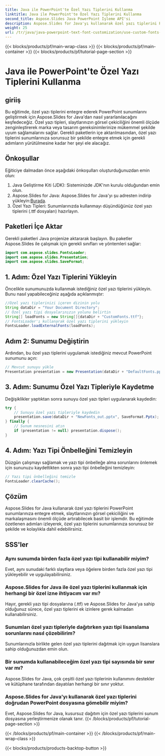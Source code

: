 ```yaml
---
title: Java ile PowerPoint'te Özel Yazı Tiplerini Kullanma
linktitle: Java ile PowerPoint'te Özel Yazı Tiplerini Kullanma
second_title: Aspose.Slides Java PowerPoint İşleme API'si
description: Aspose.Slides for Java'yı kullanarak özel yazı tiplerini PowerPoint sunumlarına nasıl entegre edeceğinizi öğrenin. Görsel çekiciliği zahmetsizce geliştirin.
weight: 25
url: /tr/java/java-powerpoint-text-font-customization/use-custom-fonts-powerpoint-java/
---
```


{{< blocks/products/pf/main-wrap-class >}}
{{< blocks/products/pf/main-container >}}
{{< blocks/products/pf/tutorial-page-section >}}

# Java ile PowerPoint'te Özel Yazı Tiplerini Kullanma

## giriiş
Bu eğitimde, özel yazı tiplerini entegre ederek PowerPoint sunumlarını geliştirmek için Aspose.Slides for Java'dan nasıl yararlanılacağını keşfedeceğiz. Özel yazı tipleri, slaytlarınızın görsel çekiciliğini önemli ölçüde zenginleştirerek marka veya tasarım gereksinimlerinize mükemmel şekilde uyum sağlamalarını sağlar. Gerekli paketlerin içe aktarılmasından, özel yazı tiplerini sunumlarınıza sorunsuz bir şekilde entegre etmek için gerekli adımların yürütülmesine kadar her şeyi ele alacağız.
## Önkoşullar
Eğiticiye dalmadan önce aşağıdaki önkoşulları oluşturduğunuzdan emin olun:
1. Java Geliştirme Kiti (JDK): Sisteminizde JDK'nın kurulu olduğundan emin olun.
2.  Aspose.Slides for Java: Aspose.Slides for Java'yı şu adresten indirip yükleyin:[Burada](https://releases.aspose.com/slides/java/).
3. Özel Yazı Tipleri: Sunumlarınızda kullanmayı düşündüğünüz özel yazı tiplerini (.ttf dosyaları) hazırlayın.

## Paketleri İçe Aktar
Gerekli paketleri Java projenize aktararak başlayın. Bu paketler Aspose.Slides ile çalışmak için gerekli sınıfları ve yöntemleri sağlar:
```java
import com.aspose.slides.FontsLoader;
import com.aspose.slides.Presentation;
import com.aspose.slides.SaveFormat;
```
## 1. Adım: Özel Yazı Tiplerini Yükleyin
Öncelikle sunumunuzda kullanmak istediğiniz özel yazı tiplerini yükleyin. Bunu nasıl yapabileceğiniz aşağıda açıklanmıştır:
```java
//Özel yazı tiplerinizi içeren dizinin yolu
String dataDir = "Your Document Directory";
// Özel yazı tipi dosyalarınızın yolunu belirtin
String[] loadFonts = new String[]{dataDir + "CustomFonts.ttf"};
// FontsLoader'ı kullanarak özel yazı tiplerini yükleyin
FontsLoader.loadExternalFonts(loadFonts);
```
## Adım 2: Sunumu Değiştirin
Ardından, bu özel yazı tiplerini uygulamak istediğiniz mevcut PowerPoint sunumunu açın:
```java
// Mevcut sunuyu yükle
Presentation presentation = new Presentation(dataDir + "DefaultFonts.pptx");
```
## 3. Adım: Sunumu Özel Yazı Tipleriyle Kaydetme
Değişiklikler yaptıktan sonra sunuyu özel yazı tipleri uygulanarak kaydedin:
```java
try {
    // Sunuyu özel yazı tipleriyle kaydedin
    presentation.save(dataDir + "NewFonts_out.pptx", SaveFormat.Pptx);
} finally {
    // Sunum nesnesini atın
    if (presentation != null) presentation.dispose();
}
```
## 4. Adım: Yazı Tipi Önbelleğini Temizleyin
Düzgün çalışmayı sağlamak ve yazı tipi önbelleğe alma sorunlarını önlemek için sununuzu kaydettikten sonra yazı tipi önbelleğini temizleyin:
```java
// Yazı tipi önbelleğini temizle
FontsLoader.clearCache();
```

## Çözüm
Aspose.Slides for Java kullanarak özel yazı tiplerini PowerPoint sunumlarınıza entegre etmek, slaytlarınızın görsel çekiciliğini ve markalaşmasını önemli ölçüde artırabilecek basit bir işlemdir. Bu eğitimde özetlenen adımları izleyerek, özel yazı tiplerini sunumlarınıza sorunsuz bir şekilde ve kolaylıkla dahil edebilirsiniz.

## SSS'ler
### Aynı sunumda birden fazla özel yazı tipi kullanabilir miyim?
Evet, aynı sunudaki farklı slaytlara veya öğelere birden fazla özel yazı tipi yükleyebilir ve uygulayabilirsiniz.
### Aspose.Slides for Java ile özel yazı tiplerini kullanmak için herhangi bir özel izne ihtiyacım var mı?
Hayır, gerekli yazı tipi dosyalarına (.ttf) ve Aspose.Slides for Java'ya sahip olduğunuz sürece, özel yazı tiplerini ek izinlere gerek kalmadan kullanabilirsiniz.
### Sunumları özel yazı tipleriyle dağıtırken yazı tipi lisanslama sorunlarını nasıl çözebilirim?
Sunumlarınızla birlikte gelen özel yazı tiplerini dağıtmak için uygun lisanslara sahip olduğunuzdan emin olun.
### Bir sunumda kullanabileceğim özel yazı tipi sayısında bir sınır var mı?
Aspose.Slides for Java, çok çeşitli özel yazı tiplerinin kullanımını destekler ve kütüphane tarafından dayatılan herhangi bir sınır yoktur.
### Aspose.Slides for Java'yı kullanarak özel yazı tiplerini doğrudan PowerPoint dosyasına gömebilir miyim?
Evet, Aspose.Slides for Java, kusursuz dağıtım için özel yazı tiplerini sunum dosyasına yerleştirmenize olanak tanır.
{{< /blocks/products/pf/tutorial-page-section >}}

{{< /blocks/products/pf/main-container >}}
{{< /blocks/products/pf/main-wrap-class >}}

{{< blocks/products/products-backtop-button >}}
